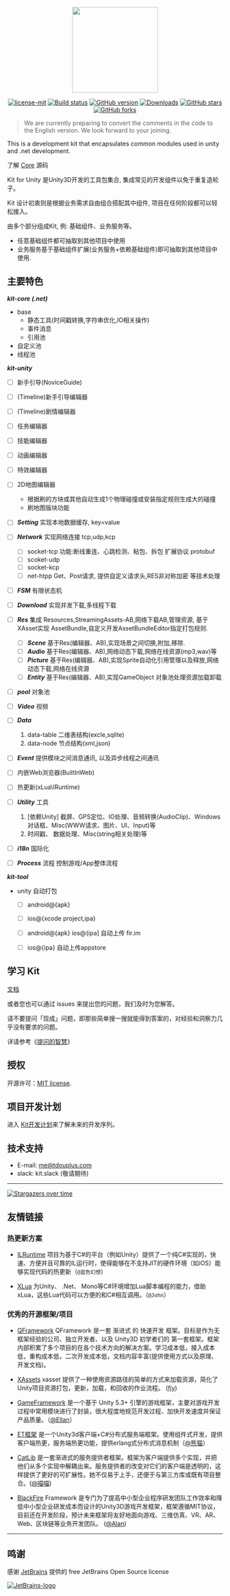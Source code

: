 <p align="center">
<img src="https://cdn.tdouplus.com/img/kit-logo.png"  height="200" width="200">
</p>

<p align="center">
<a href="https://github.com/tdouguo/kit-cre/blob/master/LICENSE">
  <img src="https://img.shields.io/badge/license-MIT-blue.svg" title="license-mit" /></a>
<a href="https://ci.appveyor.com/project/gjmvvv/kit">
  <img src="https://ci.appveyor.com/api/projects/status/tk3o571mwbw2rykj?svg=true" title="Build status"/></a>
<a href="https://github.com/tdouguo/kit/">
  <img src="https://img.shields.io/badge/version-v1-green.svg" title="GitHub version" ></a>
<a href="https://github.com/tdouguo/kit/releases">
  <img src="https://img.shields.io/badge/Download-1k-green.svg" title="Downloads" /></a>
<a href="https://github.com/tdouguo/Kit">
  <img src="https://img.shields.io/github/stars/tdouguo/Kit.svg?style=social&label=Stars" title="GitHub stars" /></a>
<a href="https://github.com/tdouguo/Kit">
  <img src="https://img.shields.io/github/forks/tdouguo/Kit.svg?style=social&label=Fork" title="GitHub forks" /></a>
</p>

> We are currently preparing to convert the comments in the code to the English version. We look forward to your joining.

This is a development kit that encapsulates common modules used in unity and .net development.

了解 [Core](https://github.com/t-dou/kit-core) 源码

Kit for Unity 是Unity3D开发的工具包集合, 集成常见的开发组件以免于重复造轮子。

Kit 设计初衷则是根据业务需求自由组合搭配其中组件, 项目在任何阶段都可以轻松接入。

由多个部分组成Kit, 例: 基础组件、业务服务等。

- 任意基础组件都可抽取到其他项目中使用
- 业务服务基于基础组件扩展(业务服务+依赖基础组件)即可抽取到其他项目中使用.


## 主要特色

***kit-core (.net)***

- base
	- 静态工具(时间戳转换,字符串优化,IO相关操作)
	- 事件消息
	- 引用池
- 自定义池
- 线程池


***kit-unity***

- [ ] 新手引导(NoviceGuide)
- [ ] (Timeline)新手引导编辑器
- [ ] (Timeline)剧情编辑器
- [ ] 任务编辑器
- [ ] 技能编辑器
- [ ] 动画编辑器
- [ ] 特效编辑器
- [ ] 2D地图编辑器
	- 根据刷的方块或其他自动生成1个物理碰撞或安装指定规则生成大的碰撞
	- 刷地图版块功能
- [ ] ***Setting*** 实现本地数据缓存, key=value
- [ ] ***Network*** 实现网络连接 tcp,udp,kcp
	- [ ] socket-tcp 功能:断线重连、心跳检测、粘包、拆包 扩展协议 protobuf
	- [ ] scoket-udp
	- [ ] socket-kcp
	- [ ] net-htpp Get、Post请求, 提供自定义请求头,RES非对称加密 等技术处理
- [ ] ***FSM*** 有限状态机
- [ ] ***Download*** 实现并发下载,多线程下载 
- [ ] ***Res*** 集成 Resources,StreamingAssets-AB,网络下载AB,管理资源, 基于XAsset实现 AssetBundle,自定义开发AssetBundleEditor指定打包规则.
	- [ ] ***Scene*** 基于Res(编辑器、AB),实现场景之间切换,附加,移除.
	- [ ] ***Audio*** 基于Res(编辑器、AB),网络动态下载,网络在线资源(mp3,wav)等
	- [ ] ***Picture*** 基于Res(编辑器、AB),实现Sprite自动化引用管理以及释放,网络动态下载,网络在线资源
	- [ ] ***Entity*** 基于Res(编辑器、AB),实现GameObject 对象池处理资源加载卸载
- [ ] ***pool*** 对象池
- [ ] ***Video*** 视频
- [ ] ***Data***
	1. data-table 二维表结构(excle,sqlite)
	2. data-node 节点结构(xml,json)
- [ ] ***Event*** 提供模块之间消息通讯, 以及异步线程之间通讯
- [ ] 内嵌Web浏览器(BuiltInWeb)
- [ ] 热更新(xLua\IRuntime)
- [ ] ***Utility*** 工具 
	1. [依赖Unity] 截屏、GPS定位、IO处理、音频转换(AudioClip)、Windows对话框、Misc(WWW请求、图片、UI、Input)等
	2. 时间戳、 数据处理、Misc(string相关处理)等
- [ ] ***i18n*** 国际化
- [ ] ***Process*** 流程 控制游戏/App整体流程


***kit-tool***

- unity 自动打包
	- [ ] android@{apk} 
	- [ ] ios@{xcode project,ipa}
	- [ ] android@{apk} ios@{ipa] 自动上传 fir.im
	- [ ] ios@{ipa} 自动上传appstore


## 学习 Kit

[文档](https://kit.tdouplus.com) 

或者您也可以通过 issues 来提出您的问题，我们及时为您解答。

请不要提问「现成」问题，即那些简单搜一搜就能得到答案的，对经验和洞察力几乎没有要求的问题。 

详请参考《[提问的智慧](https://github.com/ryanhanwu/How-To-Ask-Questions-The-Smart-Way/blob/master/README-zh_CN.md)》


## 授权

开源许可：[MIT license](http://opensource.org/licenses/MIT).


## 项目开发计划

进入 [Kit开发计划](https://www.teambition.com/project/5c641818c156ca00170bcc98/tasks/scrum/5c6418a49502f00017416bd7)来了解未来的开发序列。


## 技术支持

- E-mail: me@tdouplus.com
- slack: kit.slack (敬请期待)
<!-- QQ群: 633542313 [![](https://pub.idqqimg.com/wpa/images/group.png)](//shang.qq.com/wpa/qunwpa?idkey=1235068de91ee5b340182dfa324f2d118fa586c8dd4053946763172de0f5d580) -->
<!-- > QQ群禁止水聊，但对技术类提问范围不限制，如：遇到友情链接中的项目的问题也可以直接在群中`@相关作者`。 -->

---

[![Stargazers over time](https://starchart.cc/tdouguo/KIT.svg)](https://starchart.cc/tdouguo/KIT)
  

## 友情链接

### 热更新方案

- [ILRuntime](https://github.com/Ourpalm/ILRuntime) 项目为基于C#的平台（例如Unity）提供了一个纯C#实现的，快速、方便并且可靠的IL运行时，使得能够在不支持JIT的硬件环境（如iOS）能够实现代码的热更新（`@蓝色幻想`）

- [XLua](https://github.com/Tencent/xLua) 为Unity、 .Net、 Mono等C#环境增加Lua脚本编程的能力，借助xLua，这些Lua代码可以方便的和C#相互调用。（`@John`）


### 优秀的开源框架/项目

- [QFramework](https://github.com/liangxiegame/QFramework) QFramework 是一套 渐进式 的 快速开发 框架。目标是作为无框架经验的公司、独立开发者、以及 Unity3D 初学者们的 第一套框架。框架内部积累了多个项目的在各个技术方向的解决方案。学习成本低，接入成本低，重构成本低，二次开发成本低，文档内容丰富(提供使用方式以及原理、开发文档)。

- [XAssets](https://github.com/xasset/xasset) xasset 提供了一种使用资源路径的简单的方式来加载资源，简化了Unity项目资源打包，更新，加载，和回收的作业流程。 ([fjy](https://github.com/fengjiyuan))

- [GameFramework](http://gameframework.cn/) 是一个基于 Unity 5.3+ 引擎的游戏框架，主要对游戏开发过程中常用模块进行了封装，很大程度地规范开发过程、加快开发速度并保证产品质量。（[@Ellan](https://github.com/EllanJiang)）

- [ET框架](https://github.com/egametang/ET) 是一个Unity3d客户端+C#分布式服务端框架。使用组件式开发，提供客户端热更，服务端热更功能，提供erlang式分布式消息机制（[@熊猫](https://github.com/egametang)）

- [CatLib](https://catlib.io) 是一套渐进式的服务提供者框架。框架为客户端提供多个实现，并把他们从多个实现中解耦出来。服务提供者的改变对它们的客户端是透明的，这样提供了更好的可扩展性。她不仅易于上手，还便于与第三方库或既有项目整合。([@喵喵](https://github.com/yb199478)) 

- [BlackFire](https://github.com/BlackFire-Studio/BlackFire) Framework 是专门为了提高中小型企业程序研发团队工作效率和降低中小型企业研发成本而设计的Unity3D游戏开发框架，框架遵循MIT协议，目前还在开发阶段，预计未来框架将友好地面向游戏、三维仿真、VR、AR、Web、区块链等业务开发团队。 ([@Alan](https://github.com/0x69h)) 


---

## 鸣谢

感谢 [JetBrains](https://www.jetbrains.com/?from=real-url) 提供的 free JetBrains Open Source license

[![JetBrains-logo](https://i.loli.net/2020/10/03/E4h5FZmSfnGIgap.png)](https://www.jetbrains.com/?from=real-url)
